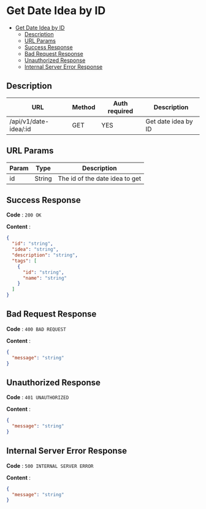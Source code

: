 # Get Date Idea by ID

<!--toc:start-->

- [Get Date Idea by ID](#get-date-idea-by-id)
  - [Description](#description)
  - [URL Params](#url-params)
  - [Success Response](#success-response)
  - [Bad Request Response](#bad-request-response)
  - [Unauthorized Response](#unauthorized-response)
  - [Internal Server Error Response](#internal-server-error-response)
  <!--toc:end-->

## Description

| URL                   | Method | Auth required | Description         |
| --------------------- | ------ | ------------- | ------------------- |
| /api/v1/date-idea/:id | GET    | YES           | Get date idea by ID |

## URL Params

| Param | Type   | Description                    |
| ----- | ------ | ------------------------------ |
| id    | String | The id of the date idea to get |

## Success Response

**Code** : `200 OK`

**Content** :

```json
{
  "id": "string",
  "idea": "string",
  "description": "string",
  "tags": [
    {
      "id": "string",
      "name": "string"
    }
  ]
}
```

## Bad Request Response

**Code** : `400 BAD REQUEST`

**Content** :

```json
{
  "message": "string"
}
```

## Unauthorized Response

**Code** : `401 UNAUTHORIZED`

**Content** :

```json
{
  "message": "string"
}
```

## Internal Server Error Response

**Code** : `500 INTERNAL SERVER ERROR`

**Content** :

```json
{
  "message": "string"
}
```
